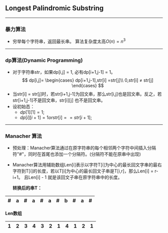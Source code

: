 ## Longest Palindromic Substring
---

### 暴力算法
* 穷举每个字符串，返回最长串。 算法复杂度太高$O(n) = n^3$ 

---
### dp算法(Dynamic Programming)

* 对于字符串str，如果dp[i,j] = 1, 必有dp[i+1,j-1] = 1。
$$
dp[i,j]=
\begin{cases}
dp[i+1,j-1],str[i] =str[j]\\
0,str[i] ≠ str[j]
\end{cases}
$$
* 当str[i] = str[j]时，若str[i+1,j-1]为回文串，那么str[i,j]也是回文串。反之，若str[i+1,j-1]不是回文串，str[i][j]  也不是回文串。
* 设初始态：
  * $dp[1][1] = 1;$
  * $dp[i][i+1] = 1 or str[i] == str[i+1];$
---
### Manacher 算法

* 预处理：Manacher算法通过在原字符串的每个相邻两个字符中间插入分隔符"#"，同时在首尾也添加一个分隔符。(分隔符不能在原串中出现)

* Manacher算法用辅助数组Len[i]表示以字符T[i]为中心的最长回文字串的最右字符到T[i]的长度，若以T[i]为中心的最长回文子串是T[i,r]，那么Len[i] = r-i+1。 且Len[i] - 1 就是该回文子串在原字符串中的长度。


  **转换后的串T：**

| #    | a    | #    | a    | #    | a    | #    | b    | #    | a    |  #   |
| ---- | ---- | ---- | ---- | ---- | ---- | ---- | ---- | ---- | ---- | :--: |

**Len数组**

| 1    | 2    | 3    | 4    | 3    | 2    | 1    | 4    | 1    | 2    | 1    |
| ---- | ---- | ---- | ---- | ---- | ---- | ---- | ---- | ---- | ---- | ---- |

